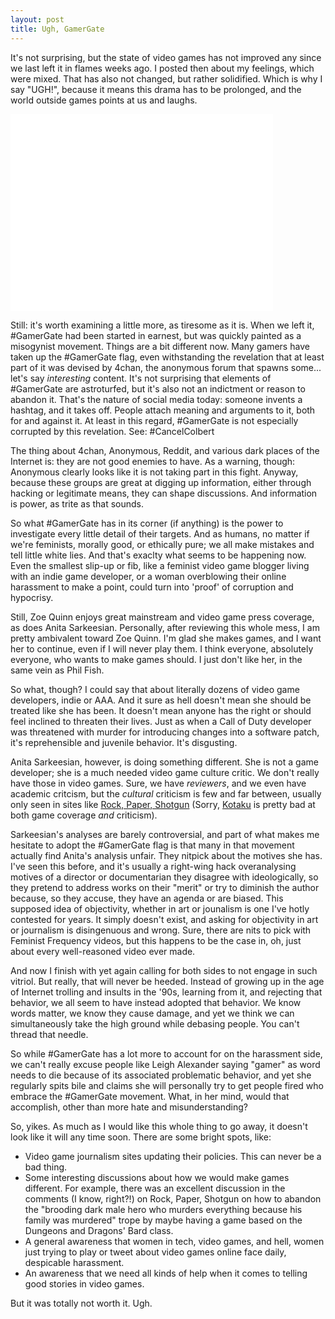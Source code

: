 ```yaml
---
layout: post
title: Ugh, GamerGate
---
```


It's not surprising, but the state of video games has not improved any since we last left it in flames weeks ago. I posted then about my feelings, which were mixed. That has also not changed, but rather solidified. Which is why I say "UGH!", because it means this drama has to be prolonged, and the world outside games points at us and laughs.  

<iframe width="420" height="315" src="//www.youtube.com/embed/rX7wtNOkuHo" frameborder="0" allowfullscreen></iframe>  

Still: it's worth examining a little more, as tiresome as it is. When we left it, #GamerGate had been started in earnest, but was quickly painted as a misogynist movement. Things are a bit different now. Many gamers have taken up the #GamerGate flag, even withstanding the revelation that at least part of it was devised by 4chan, the anonymous forum that spawns some... let's say *interesting* content. It's not surprising that elements of #GamerGate are astroturfed, but it's also not an indictment or reason to abandon it. That's the nature of social media today: someone invents a hashtag, and it takes off. People attach meaning and arguments to it, both for and against it. At least in this regard, #GamerGate is not especially corrupted by this revelation. See: #CancelColbert   

The thing about 4chan, Anonymous, Reddit, and various dark places of the Internet is: they are not good enemies to have. As a warning, though: Anonymous clearly looks like it is not taking part in this fight. Anyway, because these groups are great at digging up information, either through hacking or legitimate means, they can shape discussions. And information is power, as trite as that sounds.  

So what #GamerGate has in its corner (if anything) is the power to investigate every little detail of their targets. And as humans, no matter if we're feminists, morally good, or ethically pure; we all make mistakes and tell little white lies. And that's exaclty what seems to be happening now. Even the smallest slip-up or fib, like a feminist video game blogger living with an indie game developer, or a woman overblowing their online harassment to make a point, could turn into 'proof' of corruption and hypocrisy.  

Still, Zoe Quinn enjoys great mainstream and video game press coverage, as does Anita Sarkeesian. Personally, after reviewing this whole mess, I am pretty ambivalent toward Zoe Quinn. I'm glad she makes games, and I want her to continue, even if I will never play them. I think everyone, absolutely everyone, who wants to make games should. I just don't like her, in the same vein as Phil Fish. 

So what, though? I could say that about literally dozens of video game developers, indie or AAA. And it sure as hell doesn't mean she should be treated like she has been. It doesn't mean anyone has the right or should feel inclined to threaten their lives. Just as when a Call of Duty developer was threatened with murder for introducing changes into a software patch, it's reprehensible and juvenile behavior. It's disgusting.    

Anita Sarkeesian, however, is doing something different. She is not a game developer; she is a much needed video game culture critic. We don't really have those in video games. Sure, we have *reviewers*, and we even have academic critcism,  but the *cultural* criticism is few and far between, usually only seen in sites like [Rock, Paper, Shotgun](http://www.rockpapershotgun.com/) (Sorry, [Kotaku](http://kotaku.com/) is pretty bad at both game coverage *and* criticism). 

Sarkeesian's analyses are barely controversial, and part of what makes me hesitate to adopt the #GamerGate flag is that many in that movement actually find Anita's analysis unfair. They nitpick about the motives she has. I've seen this before, and it's usually a right-wing hack overanalysing motives of a director or documentarian they disagree with ideologically, so they pretend to address works on their "merit" or try to diminish the author because, so they accuse, they have an agenda or are biased. This supposed idea of objectivity, whether in art or jounalism is one I've hotly contested for years. It simply doesn't exist, and asking for objectivity in art or journalism is disingenuous and wrong. Sure, there are nits to pick with Feminist Frequency videos, but this happens to be the case in, oh, just about every well-reasoned video ever made.    

And now I finish with yet again calling for both sides to not engage in such vitriol. But really, that will never be heeded. Instead of growing up in the age of Internet trolling and insults in the '90s, learning from it, and rejecting that behavior, we all seem to have instead adopted that behavior. We know words matter, we know they cause damage, and yet we think we can simultaneously take the high ground while debasing people. You can't thread that needle. 

So while #GamerGate has a lot more to account for on the harassment side, we can't really excuse people like Leigh Alexander saying "gamer" as word needs to die because of its associated problematic behavior, and yet she regularly spits bile and claims she will personally try to get people fired who embrace the #GamerGate movement. What, in her mind, would that accomplish, other than more hate and misunderstanding?    

So, yikes. As much as I would like this whole thing to go away, it doesn't look like it will any time soon. There are some bright spots, like: 

* Video game journalism sites updating their policies. This can never be a bad thing.
* Some interesting discussions about how we would make games different. For example, there was an excellent discussion in the comments (I know, right?!) on Rock, Paper, Shotgun on how to abandon the "brooding dark male hero who murders everything because his family was murdered" trope by maybe having a game based on the Dungeons and Dragons' Bard class.
* A general awareness that women in tech, video games, and hell, women just trying to play or tweet about video games online face daily, despicable harassment. 
* An awareness that we need all kinds of help when it comes to telling good stories in video games. 
 
But it was totally not worth it. Ugh.
